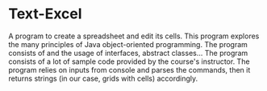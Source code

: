 # Text-Excel
A program to create a spreadsheet and edit its cells.
This program explores the many principles of Java object-oriented programming. The program consists of and the usage of interfaces, abstract classes...
The program consists of a lot of sample code provided by the course's instructor.
The program relies on inputs from console and parses the commands, then it returns strings (in our case, grids with cells) accordingly.
